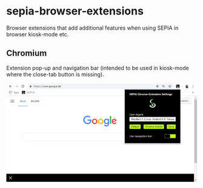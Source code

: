 # sepia-browser-extensions
Browser extensions that add additional features when using SEPIA in browser kiosk-mode etc.

## Chromium
Extension pop-up and navigation bar (intended to be used in kiosk-mode where the close-tab button is missing).
  
<p align="center">
  <img src="chromium/images/ChromeExtension.png" alt="S.E.P.I.A. Chrome Extension"/>
</p>

